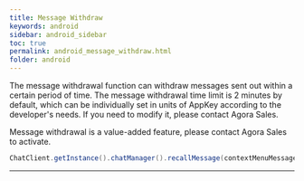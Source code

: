 ```yaml
---
title: Message Withdraw
keywords: android
sidebar: android_sidebar
toc: true
permalink: android_message_withdraw.html
folder: android
---
```


The message withdrawal function can withdraw messages sent out within a certain period of time. The message withdrawal time limit is 2 minutes by default, which can be individually set in units of AppKey according to the developer's needs. If you need to modify it, please contact Agora Sales.

Message withdrawal is a value-added feature, please contact Agora Sales to activate.

``` java
ChatClient.getInstance().chatManager().recallMessage(contextMenuMessage);
```
------------------------------------------------------------------------
